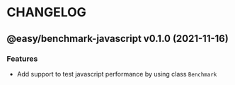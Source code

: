 # CHANGELOG
## @easy/benchmark-javascript v0.1.0 (2021-11-16)
### Features

- Add support to test javascript performance by using class `Benchmark`
